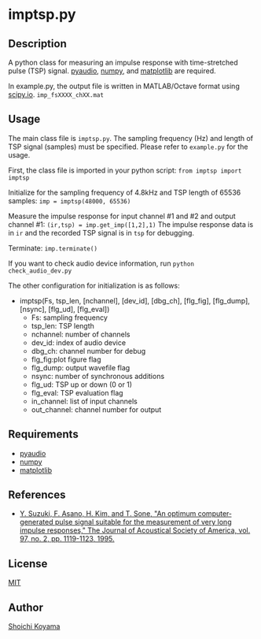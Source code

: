 imptsp.py
====
## Description
A python class for measuring an impulse response with time-stretched pulse (TSP) signal.
[pyaudio](https://people.csail.mit.edu/hubert/pyaudio/), [numpy](http://www.numpy.org/), and [matplotlib](http://matplotlib.org/) are required.

In example.py, the output file is written in MATLAB/Octave format using [scipy.io](https://docs.scipy.org/doc/scipy/reference/io.html). `imp_fsXXXX_chXX.mat`

## Usage
The main class file is `imptsp.py`. The sampling frequency (Hz) and length of TSP signal (samples) must be specified. Please refer to `example.py` for the usage.

First, the class file is imported in your python script:
 `from imptsp import imptsp`

Initialize for the sampling frequency of 4.8kHz and TSP length of 65536 samples:
 `imp = imptsp(48000, 65536)`

Measure the impulse response for input channel \#1 and \#2 and output channel \#1:
 `(ir,tsp) = imp.get_imp([1,2],1)`
The impulse response data is in `ir` and the recorded TSP signal is in `tsp` for debugging.

Terminate:
 `imp.terminate()`

If you want to check audio device information, run
 `python check_audio_dev.py`

The other configuration for initialization is as follows:
* imptsp(Fs, tsp_len, [nchannel], [dev_id], [dbg_ch], [flg_fig], [flg_dump], [nsync], [flg_ud], [flg_eval])
  * Fs: sampling frequency
  * tsp_len: TSP length
  * nchannel: number of channels
  * dev_id: index of audio device
  * dbg_ch: channel number for debug
  * flg_fig:plot figure flag
  * flg_dump: output wavefile flag
  * nsync: number of synchronous additions
  * flg_ud: TSP up or down (0 or 1)
  * flg_eval: TSP evaluation flag
  * in_channel: list of input channels
  * out_channel: channel number for output

## Requirements
- [pyaudio](https://people.csail.mit.edu/hubert/pyaudio/)
- [numpy](http://www.numpy.org/)
- [matplotlib](http://matplotlib.org/)

## References
- [Y. Suzuki, F. Asano, H. Kim, and T. Sone, "An optimum computer‐generated pulse signal suitable for the measurement of very long impulse responses," The Journal of Acoustical Society of America, vol. 97, no. 2, pp. 1119-1123, 1995.](http://scitation.aip.org/content/asa/journal/jasa/97/2/10.1121/1.412224)

## License
[MIT](https://github.com/sh01k/imp_tsp/blob/master/LICENSE)

## Author
[Shoichi Koyama](http://www.sh01.org/)
